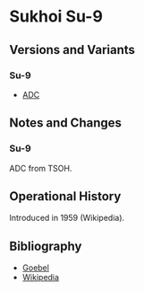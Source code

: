 # Sukhoi Su-9

## Versions and Variants

### Su-9

- [ADC](Su-9.json)

## Notes and Changes

### Su-9

ADC from TSOH.

## Operational History

Introduced in 1959 (Wikipedia).

## Bibliography

- [Goebel](http://www.airvectors.net/avsu15.html#m2)
- [Wikipedia](https://en.wikipedia.org/wiki/Sukhoi_Su-9)